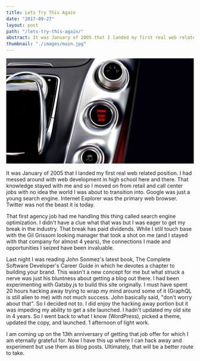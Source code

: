 ```yaml
---
title: Lets Try This Again
date: "2017-09-27"
layout: post
path: "/lets-try-this-again/"
abstract: It was January of 2005 that I landed my first real web related position. I had messed around with web development in high school here and there. That knowledge stayed with me and so I moved on from retail and call center jobs with no idea the world I was about to transition into.
thumbnail: "./images/main.jpg"
---
```

![](./images/main.jpg)

It was January of 2005 that I landed my first real web related position. I had messed around with web development in high school here and there. That knowledge stayed with me and so I moved on from retail and call center jobs with no idea the world I was about to transition into. Google was just a young search engine. Internet Explorer was the primary web browser. Twitter was not the beast it is today.

That first agency job had me handling this thing called search engine optimization. I didn't have a clue what that was but I was eager to get my break in the industry. That break has paid dividends. While I still touch base with the Gil Grissom looking manager that took a shot on me (and I stayed with that company for almost 4 years), the connections I made and opportunities I seized have been invaluable.

Last night I was reading John Sonmez's latest book, The Complete Software Developer's Career Guide in which he devotes a chapter to building your brand. This wasn't a new concept for me but what struck a nerve was just his bluntness about getting a blog out there. I had been experimenting with Gatsby.js to build this site originally. I must have spent 20 hours hacking away trying to wrap my mind around some of it (GraphQL is still alien to me) with not much success. John basically said, "don't worry about that". So I decided not to. I did enjoy the hacking away portion but it was impeding my ability to get a site launched. I hadn't updated my old site in 4 years. So I went back to what I know (WordPress), picked a theme, updated the copy, and launched. 1 afternoon of light work.

I am coming up on the 13th anniversary of getting that job offer for which I am eternally grateful for. Now I have this up where I can hack away and experiment but use them as blog posts. Ultimately, that will be a better route to take.